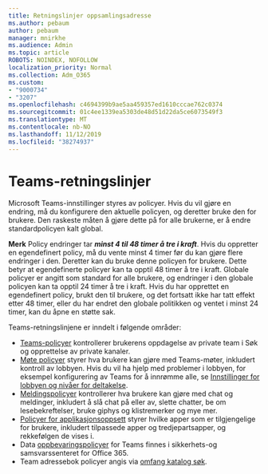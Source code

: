 ```yaml
---
title: Retningslinjer oppsamlingsadresse
ms.author: pebaum
author: pebaum
manager: mnirkhe
ms.audience: Admin
ms.topic: article
ROBOTS: NOINDEX, NOFOLLOW
localization_priority: Normal
ms.collection: Adm_O365
ms.custom:
- "9000734"
- "3207"
ms.openlocfilehash: c4694399b9ae5aa459357ed1610cccae762c0374
ms.sourcegitcommit: 01c4ee1339ea5303de48d51d22da5ce6073549f3
ms.translationtype: MT
ms.contentlocale: nb-NO
ms.lasthandoff: 11/12/2019
ms.locfileid: "38274937"
---
```

# <a name="teams-policies"></a>Teams-retningslinjer

Microsoft Teams-innstillinger styres av policyer. Hvis du vil gjøre en endring, må du konfigurere den aktuelle policyen, og deretter bruke den for brukere. Den raskeste måten å gjøre dette på for alle brukerne, er å endre standardpolicyen kalt global. 

**Merk** Policy endringer tar ***minst 4 til 48 timer å tre i kraft***. Hvis du oppretter en egendefinert policy, må du vente minst 4 timer før du kan gjøre flere endringer i den. Deretter kan du bruke denne policyen for brukere. Dette betyr at egendefinerte policyer kan ta opptil 48 timer å tre i kraft. Globale policyer er angitt som standard for alle brukere, og endringer i den globale policyen kan ta opptil 24 timer å tre i kraft. Hvis du har opprettet en egendefinert policy, brukt den til brukere, og det fortsatt ikke har tatt effekt etter 48 timer, eller du har endret den globale politikken og ventet i minst 24 timer, kan du åpne en støtte sak.

Teams-retningslinjene er inndelt i følgende områder:

- [Teams-policyer](https://docs.microsoft.com/MicrosoftTeams/teams-policies) kontrollerer brukerens oppdagelse av private team i Søk og opprettelse av private kanaler.  
- [Møte policyer](https://docs.microsoft.com/microsoftteams/meeting-policies-in-teams) styrer hva brukere kan gjøre med Teams-møter, inkludert kontroll av lobbyen. Hvis du vil ha hjelp med problemer i lobbyen, for eksempel konfigurering av Teams for å innrømme alle, se [Innstillinger for lobbyen og nivåer for deltakelse](https://docs.microsoft.com/en-us/alchemyinsights/bypass-lobby).
- [Meldingspolicyer](https://docs.microsoft.com/microsoftteams/messaging-policies-in-teams) kontrollerer hva brukere kan gjøre med chat og meldinger, inkludert å slå chat på eller av, slette chatter, be om lesebekreftelser, bruke giphys og klistremerker og mye mer.
- [Policyer for applikasjonsoppsett](https://docs.microsoft.com/MicrosoftTeams/teams-app-setup-policies) styrer hvilke apper som er tilgjengelige for brukere, inkludert tilpassede apper og tredjepartsapper, og rekkefølgen de vises i.  
- Data [oppbevaringspolicyer](https://docs.microsoft.com/microsoftteams/retention-policies) for Teams finnes i sikkerhets-og samsvarssenteret for Office 365.
- Team adressebok policyer angis via [omfang katalog søk](https://docs.microsoft.com/MicrosoftTeams/teams-scoped-directory-search).